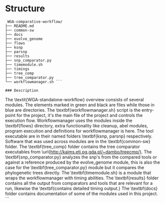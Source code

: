 # Structure
```
 WGA-comparative-workflow/
├── README.md
├── common-sw
├── docs
├── evolve_genome
├── flows
├── ksnp
├── parsnp
├── results
├── snp_comparator.py
├── timemodule.sh
├── timings
├── tree_comp
├── tree_comparator.py
└── workflowmanager.sh ```

### Description
```
The \textit{WGA-standalone-workflow} overview consists of several modules. The elements marked in green and black are files while those in blue are directories. The \textbf{workflowmanager.sh} script is the entry-point for the project, it's the main file of the project and controls the execution flow. Workflowmanager uses the modules inside the \textbf{flows} directory, extra functionality like cleanup, abel modules, program execution and definitions for workflowmanager is here.
    The tool executable are in their named folders \textbf{ksnp, parsnp} respectively. Software that was used across modules are in the \textbf{common-sw} folder. The \textbf{tree\_comp} folder contains the tree comparator executables from \url{http://kaims.eti.pg.gda.pl/~dambo/treecmp/}. The \textbf{snp\_comparator.py} analyzes the snp's from the compared tools or against a reference produced by the evolve\_genome module, this is also the case for the \textbf{tree\_comparator.py} module but it compares the phylogenetic trees directly.
    The \textbf{timemodule.sh} is a module that wraps the workflowmanager with  timing abilities.
    The \textbf{results} folder contains all the output from comparators and tools that are relevant for a run, likewise the \textbf{contains detailed timing output.}
    The \textbf{docs} folder contains documentation of some of the modules used in this project.
    ```
